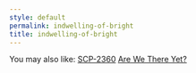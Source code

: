 ```yaml
---
style: default
permalink: indwelling-of-bright
title: indwelling-of-bright
---
```

You may also like:
[SCP-2360](http://scp-wiki.net/scp-2360)
[Are We There Yet?](http://scp-wiki.net/are-we-there-yet)